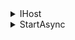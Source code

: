 <details>
  <summary>IHost</summary>

```cs
public interface IHost : IDisposable
{
    IServiceProvider Services { get; }
    Task StartAsync(CancellationToken cancellationToken = default);
    Task StopAsync(CancellationToken cancellationToken = default);
}
```
</details>


<details>
  <summary>StartAsync</summary>

Запуск логгера
```cs
_logger.Starting();
```
  
</details>
